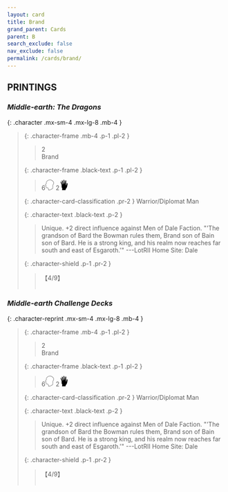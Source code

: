 ```yaml
---
layout: card
title: Brand
grand_parent: Cards
parent: B
search_exclude: false
nav_exclude: false
permalink: /cards/brand/
---
```


## PRINTINGS


### _Middle-earth: The Dragons_

{: .character .mx-sm-4 .mx-lg-8 .mb-4 }
> {: .character-frame .mb-4 .p-1 .pl-2 }
> > <div class="card-mp">2</div>
> > <div class="character-card-name">Brand</div>
>
> {: .character-frame .black-text .p-1 .pl-2 }
> > 6![](/assets/images/mind.svg) 2![](/assets/images/di.svg)
>
> {: .character-card-classification .pr-2 }
> Warrior/Diplomat Man
>
> {: .character-text .black-text .p-2 }
> > Unique. +2 direct influence against Men of Dale Faction.  "'The grandson of Bard the Bowman rules them, Brand son of Bain son of Bard. He is a strong king, and his realm now reaches far south and east of Esgaroth.'" ---LotRII  Home Site: Dale 
>
> {: .character-shield .p-1 .pr-2 }
> > <div class="card-shield">【4/9】</div>
> > <div class="card-corruption">&nbsp;</div>

### _Middle-earth Challenge Decks_

{: .character-reprint .mx-sm-4 .mx-lg-8 .mb-4 }
> {: .character-frame .mb-4 .p-1 .pl-2 }
> > <div class="card-mp">2</div>
> > <div class="character-card-name">Brand</div>
>
> {: .character-frame .black-text .p-1 .pl-2 }
> > 6![](/assets/images/mind.svg) 2![](/assets/images/di.svg)
>
> {: .character-card-classification .pr-2 }
> Warrior/Diplomat Man
>
> {: .character-text .black-text .p-2 }
> > Unique. +2 direct influence against Men of Dale Faction.  "'The grandson of Bard the Bowman rules them, Brand son of Bain son of Bard. He is a strong king, and his realm now reaches far south and east of Esgaroth.'" ---LotRII  Home Site: Dale 
>
> {: .character-shield .p-1 .pr-2 }
> > <div class="card-shield">【4/9】</div>
> > <div class="card-corruption">&nbsp;</div>
